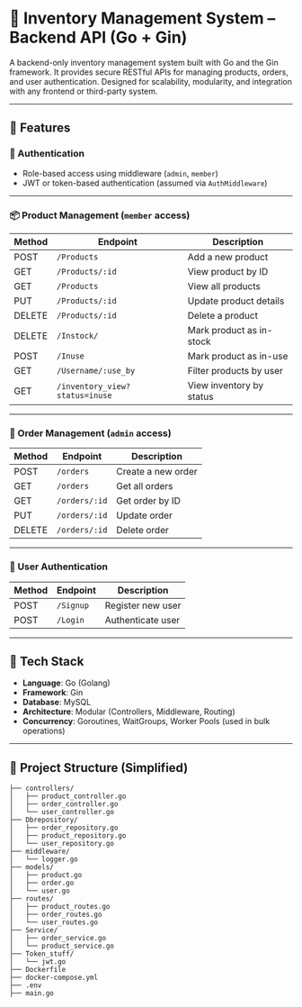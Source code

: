 # 🧾 Inventory Management System – Backend API (Go + Gin)

A backend-only inventory management system built with Go and the Gin framework. It provides secure RESTful APIs for managing products, orders, and user authentication. Designed for scalability, modularity, and integration with any frontend or third-party system.

---

## 🚀 Features

### 🔐 Authentication
- Role-based access using middleware (`admin`, `member`)
- JWT or token-based authentication (assumed via `AuthMiddleware`)

---

### 📦 Product Management (`member` access)
| Method | Endpoint                     | Description                          |
|--------|------------------------------|--------------------------------------|
| POST   | `/Products`                  | Add a new product                    |
| GET    | `/Products/:id`              | View product by ID                   |
| GET    | `/Products`                  | View all products                    |
| PUT    | `/Products/:id`              | Update product details               |
| DELETE | `/Products/:id`              | Delete a product                     |
| DELETE | `/Instock/`                  | Mark product as in-stock             |
| POST   | `/Inuse`                     | Mark product as in-use               |
| GET    | `/Username/:use_by`          | Filter products by user              |
| GET    | `/inventory_view?status=inuse` | View inventory by status           |

---

### 📑 Order Management (`admin` access)
| Method | Endpoint         | Description               |
|--------|------------------|---------------------------|
| POST   | `/orders`        | Create a new order        |
| GET    | `/orders`        | Get all orders            |
| GET    | `/orders/:id`    | Get order by ID           |
| PUT    | `/orders/:id`    | Update order              |
| DELETE | `/orders/:id`    | Delete order              |

---

### 👤 User Authentication
| Method | Endpoint   | Description        |
|--------|------------|--------------------|
| POST   | `/Signup`  | Register new user  |
| POST   | `/Login`   | Authenticate user  |

---

## 🧱 Tech Stack

- **Language**: Go (Golang)
- **Framework**: Gin
- **Database**: MySQL
- **Architecture**: Modular (Controllers, Middleware, Routing)
- **Concurrency**: Goroutines, WaitGroups, Worker Pools (used in bulk operations)

---

## 📁 Project Structure (Simplified)

```
├── controllers/
│   ├── product_controller.go
│   ├── order_controller.go
│   └── user_controller.go
├── Dbrepository/
│   ├── order_repository.go
│   ├── product_repository.go
│   └── user_repository.go
├── middleware/
│   └── logger.go
├── models/
│   ├── product.go
│   ├── order.go
│   └── user.go
├── routes/
│   ├── product_routes.go
│   ├── order_routes.go
│   └── user_routes.go
├── Service/
│   ├── order_service.go
│   └── product_service.go
├── Token_stuff/
│   └── jwt.go
├── Dockerfile
├── docker-compose.yml
├── .env
├── main.go

